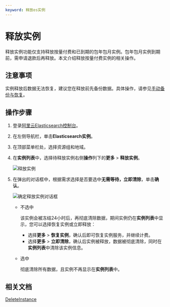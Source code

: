 ```yaml
---
keyword: 释放es实例
---
```


# 释放实例

释放实例功能仅支持释放按量付费和已到期的包年包月实例。包年包月实例到期前，需申请退款后再释放。本文介绍释放按量付费实例的相关操作。

## 注意事项

实例释放后数据无法恢复，建议您在释放前先备份数据。具体操作，请参见[手动备份与恢复](/cn.zh-CN/Elasticsearch/数据备份/手动备份与恢复.md)。

## 操作步骤

1.  登录[阿里云Elasticsearch控制台](https://elasticsearch.console.aliyun.com/#/home)。

2.  在左侧导航栏，单击**Elasticsearch实例**。

3.  在顶部菜单栏处，选择资源组和地域。

4.  在**实例列表**中，选择待释放实例右侧**操作**列下的**更多** \> **释放实例**。

    ![释放实例](https://static-aliyun-doc.oss-accelerate.aliyuncs.com/assets/img/zh-CN/3960091161/p97626.png)

5.  在弹出的对话框中，根据需求选择是否要选中**无需等待，立即清除**，单击**确认**。

    ![确定释放实例对话框](https://static-aliyun-doc.oss-accelerate.aliyuncs.com/assets/img/zh-CN/3960091161/p213112.png)

    -   不选中

        该实例会被冻结24小时后，再彻底清除数据，期间实例仍在**实例列表**中显示，您可以选择恢复实例或立即释放：

        -   选择**更多** \> **恢复实例**，确认后即可恢复实例服务，并继续计费。
        -   选择**更多** \> **立即清除**，确认后实例被释放，数据被彻底清除，同时在**实例列表**中清除该实例信息。
    -   选中

        彻底清除所有数据，且实例不再显示在**实例列表**中。


## 相关文档

[DeleteInstance](/cn.zh-CN/API参考/Elasticsearch/实例管理/DeleteInstance.md)

